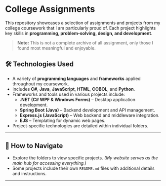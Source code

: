 # College Assignments

This repository showcases a selection of assignments and projects from my college coursework that I am particularly proud of. Each project highlights key skills in **programming, problem-solving, design, and development**.

> **Note:** This is not a complete archive of all assignment, only those I found most meaningful and enjoyable.

## 🛠 Technologies Used
- A variety of **programming languages** and **frameworks** applied throughout my coursework.
- Includes **C#**, **Java**, **JavaScript**, **HTML**, **COBOL**, and **Python**.
- Frameworks and tools used in various projects include:
  - **.NET (C# WPF & Windows Forms)** – Desktop application development.
  - **Spring Boot (Java)** – Backend development and API management.
  - **Express.js (JavaScript)** – Web backend and middleware integration.
  - **EJS** – Templating for dynamic web pages.
- Project-specific technologies are detailed within individual folders.
---

## 📂 How to Navigate
- Explore the folders to view specific projects. *(My website serves as the main hub for accessing everything.)*
- Some projects include their own `README.md` files with additional details and instructions.

---
